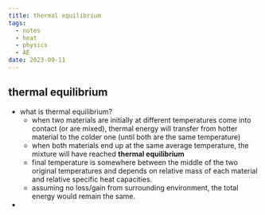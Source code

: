 ```yaml
---
title: thermal equilibrium
tags:
  - notes
  - heat
  - physics
  - AE
date: 2023-09-11
---
```

## thermal equilibrium
- what is thermal equilibrium?
	- when two materials are initially at different temperatures come into contact (or are mixed), thermal energy will transfer from hotter material to the colder one (until both are the same temperature)
	- when both materials end up at the same average temperature, the mixture will have reached **thermal equilibrium**
	- final temperature is somewhere between the middle of the two original temperatures and depends on relative mass of each material and relative specific heat capacities.
	- assuming no loss/gain from surrounding environment, the total energy would remain the same.
- 